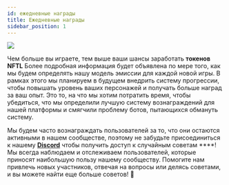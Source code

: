 ```yaml
---
id: ежедневные награды
title: Ежедневные награды
sidebar_position: 1
---
```


![](/img/twitch-stream.png)

Чем больше вы играете, тем выше ваши шансы заработать **токенов NFTL** Более подробная информация будет объявлена по мере того, как мы будем определять нашу модель эмиссии для каждой новой игры. В рамках этого мы планируем в будущем внедрить систему прогрессии, чтобы повышать уровень ваших персонажей и получать больше наград за ваш опыт. Это то, на что мы хотим потратить время, чтобы убедиться, что мы определили лучшую систему вознаграждений для нашей платформы и смягчили проблему ботов, пытающихся обмануть систему.

Мы будем часто вознаграждать пользователей за то, что они остаются активными в нашем сообществе, поэтому не забудьте присоединиться к нашему **[Discord](https://discord.gg/niftyleague)** чтобы получить доступ к случайным советам ****! Мы всегда наблюдаем и отслеживаем пользователей, которые приносят наибольшую пользу нашему сообществу. Помогите нам привлечь новых участников, отвечая на вопросы или делясь советами, и вы можете найти еще больше советов! 🙌
